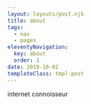 ```yaml
---
layout: layouts/post.njk
title: about
tags:
  - nav
  - pages
eleventyNavigation:
  key: about
  order: 2
date: 2019-10-02
templateClass: tmpl-post
---
```


internet connoisseur
